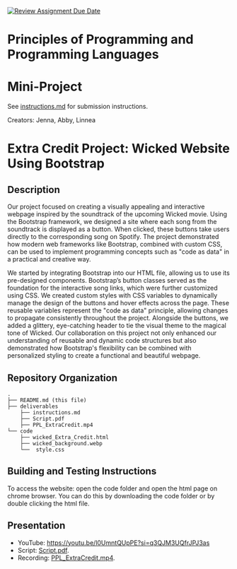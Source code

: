 [![Review Assignment Due Date](https://classroom.github.com/assets/deadline-readme-button-22041afd0340ce965d47ae6ef1cefeee28c7c493a6346c4f15d667ab976d596c.svg)](https://classroom.github.com/a/skJdUf3s)
# Principles of Programming and Programming Languages
# Mini-Project

See [instructions.md](instructions.md) for submission instructions.

Creators: Jenna, Abby, Linnea

# Extra Credit Project: Wicked Website Using Bootstrap

## Description

Our project focused on creating a visually appealing and interactive webpage inspired by the soundtrack of the upcoming Wicked movie. Using the Bootstrap framework, we designed a site where each song from the soundtrack is displayed as a button. When clicked, these buttons take users directly to the corresponding song on Spotify. The project demonstrated how modern web frameworks like Bootstrap, combined with custom CSS, can be used to implement programming concepts such as "code as data" in a practical and creative way.

We started by integrating Bootstrap into our HTML file, allowing us to use its pre-designed components. Bootstrap’s button classes served as the foundation for the interactive song links, which were further customized using CSS. We created custom styles with CSS variables to dynamically manage the design of the buttons and hover effects across the page. These reusable variables represent the "code as data" principle, allowing changes to propagate consistently throughout the project. Alongside the buttons, we added a glittery, eye-catching header to tie the visual theme to the magical tone of Wicked. Our collaboration on this project not only enhanced our understanding of reusable and dynamic code structures but also demonstrated how Bootstrap's flexibility can be combined with personalized styling to create a functional and beautiful webpage.

## Repository Organization

```
.
├── README.md (this file)
├── deliverables
    ├── instructions.md
    ├── Script.pdf
    ├── PPL_ExtraCredit.mp4
└── code
    ├── wicked_Extra_Credit.html
    ├── wicked_background.webp
    └──  style.css
```

## Building and Testing Instructions

To access the website: open the code folder and open the html page on chrome browser. You can do this by downloading the code folder or by double clicking the html file.

## Presentation

- YouTube: https://youtu.be/l0UmntQUpPE?si=q3QJM3UQfrJPJ3as
- Script: [Script.pdf](Script.pdf).
- Recording: [PPL_ExtraCredit.mp4](PPL_ExtraCredit.mp4).
